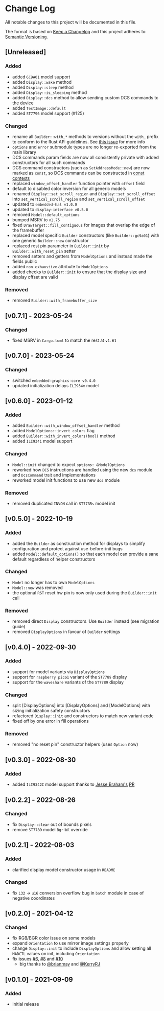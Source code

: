 # Change Log

All notable changes to this project will be documented in this file.

The format is based on [Keep a Changelog](http://keepachangelog.com/)
and this project adheres to [Semantic Versioning](http://semver.org/).

## [Unreleased]

### Added

- added `GC9A01` model support
- added `Display::wake` method
- added `Display::sleep` method
- added `Display::is_sleeping` method
- added `Display::dcs` method to allow sending custom DCS commands to the device
- added `TestImage::default`
- added `ST7796` model support (#125)

### Changed

- rename all `Builder::with_*` methods to versions without the `with_` prefix to conform to the Rust API guidelines. See [this issue](https://github.com/almindor/mipidsi/issues/113) for more info
- `options` and `error` submodule types are no longer re-exported from the main library
- DCS commands param fields are now all consistently private with added constructors for all such commands
- DCS command constructors (such as `SetAddressMode::new`) are now marked as `const`, so DCS commands can be constructed in
  [const contexts](https://doc.rust-lang.org/reference/const_eval.html#const-context)
- replaced `window_offset_handler` function pointer with `offset` field
- default to disabled color inversion for all generic models
- renamed `Display::set_scroll_region` and `Display::set_scroll_offset` into `set_vertical_scroll_region` and `set_vertical_scroll_offset`
- updated to `embedded-hal v1.0.0`
- updated to `display-interface v0.5.0`
- removed `Model::default_options`
- bumped MSRV to `v1.75`
- fixed `DrawTarget::fill_contiguous` for images that overlap the edge of the framebuffer
- replaced model specific `Builder` constructors (like `Builder::gc9a01`) with one generic `Builder::new` constructor
- replaced rest pin parameter in `Builder::init` by `Builder::with_reset_pin` setter
- removed setters and getters from `ModelOptions` and instead made the fields public
- added `non_exhaustive` attribute to `ModelOptions`
- added checks to `Builder::init` to ensure that the display size and display offset are valid

### Removed

- removed `Builder::with_framebuffer_size`

## [v0.7.1] - 2023-05-24

### Changed

 - fixed MSRV in `Cargo.toml` to match the rest at `v1.61`

## [v0.7.0] - 2023-05-24

### Changed

- switched `embedded-graphics-core v0.4.0`
- updated initialization delays `ILI934x` model

## [v0.6.0] - 2023-01-12

### Added

- added `Builder::with_window_offset_handler` method
- added `ModelOptions::invert_colors` flag
- added `Builder::with_invert_colors(bool)` method
- added `ILI9341` model support

### Changed

- `Model::init` changed to expect `options: &ModelOptions`
- reworked how `DCS` instructions are handled using the new `dcs` module and `DcsCommand` trait and implementations
- reworked model init functions to use new `dcs` module

### Removed

- removed duplicated `INVON` call in `ST7735s` model init

## [v0.5.0] - 2022-10-19

### Added

- added the `Builder` as construction method for displays to simplify configuration
and protect against use-before-init bugs
- added `Model::default_options()` so that each model can provide a sane default regardless of helper constructors

### Changed

- `Model` no longer has to own `ModelOptions`
- `Model::new` was removed
- the optional `RST` reset hw pin is now only used during the `Builder::init` call

### Removed

- removed direct `Display` constructors. Use `Builder` instead (see migration guide)
- removed `DisplayOptions` in favour of `Builder` settings

## [v0.4.0] - 2022-09-30

### Added

- support for model variants via `DisplayOptions`
- support for `raspberry pico1` variant of the `ST7789` display
- support for the `waveshare` variants of the `ST7789` display

### Changed

- split [DisplayOptions] into [DisplayOptions] and [ModelOptions] with sizing initialization safety constructors
- refactored `Display::init` and constructors to match new variant code
- fixed off by one error in fill operations

### Removed

- removed "no reset pin" constructor helpers (uses `Option` now)

## [v0.3.0] - 2022-08-30

### Added

- added `ILI9342C` model support thanks to [Jesse Braham's](https://github.com/jessebraham) [PR](https://github.com/almindor/mipidsi/pull/25)

## [v0.2.2] - 2022-08-26

### Changed

- fix `Display::clear` out of bounds pixels
- remove `ST7789` model `Bgr` bit override

## [v0.2.1] - 2022-08-03

### Added

- clarified display model constructor usage in `README`

### Changed

- fix `i32` -> `u16` conversion overflow bug in `batch` module in case of negative coordinates

## [v0.2.0] - 2021-04-12

### Changed
- fix RGB/BGR color issue on some models
- expand `Orientation` to use mirror image settings properly
- change `Display::init` to include `DisplayOptions` and allow setting all `MADCTL` values on init, including `Orientation`
- fix issues [#6](https://github.com/almindor/mipidsi/issues/6), [#8](https://github.com/almindor/mipidsi/issues/8) and [#10](https://github.com/almindor/mipidsi/issues/10)
    - big thanks to [@brianmay](https://github.com/brianmay) and [@KerryRJ](https://github.com/KerryRJ)

## [v0.1.0] - 2021-09-09

### Added
- Initial release
